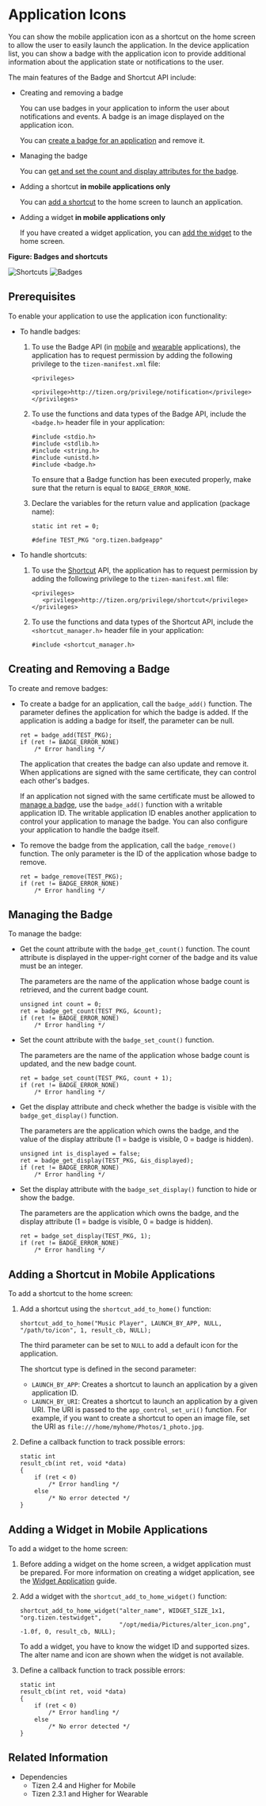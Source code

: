 # Application Icons


You can show the mobile application icon as a shortcut on the home screen to allow the user to easily launch the application. In the device application list, you can show a badge with the application icon to provide additional information about the application state or notifications to the user.

The main features of the Badge and Shortcut API include:

- Creating and removing a badge

  You can use badges in your application to inform the user about notifications and events. A badge is an image displayed on the application icon.

  You can [create a badge for an application](#create) and remove it.

- Managing the badge

  You can [get and set the count and display attributes for the badge](#manage).

- Adding a shortcut **in mobile applications only**

  You can [add a shortcut](#add) to the home screen to launch an application.

- Adding a widget **in mobile applications only**

  If you have created a widget application, you can [add the widget](#add_widget) to the home screen.

**Figure: Badges and shortcuts**

![Shortcuts](./media/shortcut.png) ![Badges](./media/badge.png)

## Prerequisites

To enable your application to use the application icon functionality:

- To handle badges:

  1. To use the Badge API (in [mobile](../../api/mobile/latest/group__BADGE__MODULE.html) and [wearable](../../api/wearable/latest/group__BADGE__MODULE.html) applications), the application has to request permission by adding the following privilege to the `tizen-manifest.xml` file:

     ```
     <privileges>
        <privilege>http://tizen.org/privilege/notification</privilege>
     </privileges>
     ```

  2. To use the functions and data types of the Badge API, include the `<badge.h>` header file in your application:

     ```
     #include <stdio.h>
     #include <stdlib.h>
     #include <string.h>
     #include <unistd.h>
     #include <badge.h>
     ```

     To ensure that a Badge function has been executed properly, make sure that the return is equal to `BADGE_ERROR_NONE`.

  3. Declare the variables for the return value and application (package name):

     ```
     static int ret = 0;

     #define TEST_PKG "org.tizen.badgeapp"
     ```

- To handle shortcuts:

  1. To use the [Shortcut](../../api/mobile/latest/group__SHORTCUT__MODULE.html) API, the application has to request permission by adding the following privilege to the `tizen-manifest.xml` file:
     ```
     <privileges>
        <privilege>http://tizen.org/privilege/shortcut</privilege>
     </privileges>
     ```

  2. To use the functions and data types of the Shortcut API, include the `<shortcut_manager.h>` header file in your application:
     ```
     #include <shortcut_manager.h>
     ```

<a name="create"></a>
## Creating and Removing a Badge

To create and remove badges:

- To create a badge for an application, call the `badge_add()` function. The parameter defines the application for which the badge is added. If the application is adding a badge for itself, the parameter can be null.

  ```
  ret = badge_add(TEST_PKG);
  if (ret != BADGE_ERROR_NONE)
      /* Error handling */
  ```

  The application that creates the badge can also update and remove it. When applications are signed with the same certificate, they can control each other's badges.

  If an application not signed with the same certificate must be allowed to [manage a badge](#manage), use the `badge_add()` function with a writable application ID. The writable application ID enables another application to control your application to manage the badge. You can also configure your application to handle the badge itself.

- To remove the badge from the application, call the `badge_remove()` function. The only parameter is the ID of the application whose badge to remove.

  ```
  ret = badge_remove(TEST_PKG);
  if (ret != BADGE_ERROR_NONE)
      /* Error handling */
  ```

<a name="manage"></a>
## Managing the Badge

To manage the badge:

- Get the count attribute with the `badge_get_count()` function. The count attribute is displayed in the upper-right corner of the badge and its value must be an integer.

  The parameters are the name of the application whose badge count is retrieved, and the current badge count.

  ```
  unsigned int count = 0;
  ret = badge_get_count(TEST_PKG, &count);
  if (ret != BADGE_ERROR_NONE)
      /* Error handling */
  ```
- Set the count attribute with the `badge_set_count()` function.

  The parameters are the name of the application whose badge count is updated, and the new badge count.

  ```
  ret = badge_set_count(TEST_PKG, count + 1);
  if (ret != BADGE_ERROR_NONE)
      /* Error handling */
  ```
- Get the display attribute and check whether the badge is visible with the `badge_get_display()` function.

  The parameters are the application which owns the badge, and the value of the display attribute (1 = badge is visible, 0 = badge is hidden).

  ```
  unsigned int is_displayed = false;
  ret = badge_get_display(TEST_PKG, &is_displayed);
  if (ret != BADGE_ERROR_NONE)
      /* Error handling */
  ```
- Set the display attribute with the `badge_set_display()` function to hide or show the badge.

  The parameters are the application which owns the badge, and the display attribute (1 = badge is visible, 0 = badge is hidden).

  ```
  ret = badge_set_display(TEST_PKG, 1);
  if (ret != BADGE_ERROR_NONE)
      /* Error handling */
  ```

## Adding a Shortcut in Mobile Applications

To add a shortcut to the home screen:

1. Add a shortcut using the `shortcut_add_to_home()` function:

   ```
   shortcut_add_to_home("Music Player", LAUNCH_BY_APP, NULL, "/path/to/icon", 1, result_cb, NULL);
   ```

   The third parameter can be set to `NULL` to add a default icon for the application.

   The shortcut type is defined in the second parameter:

   - `LAUNCH_BY_APP`: Creates a shortcut to launch an application by a given application ID.
   - `LAUNCH_BY_URI`: Creates a shortcut to launch an application by a given URI. The URI is passed to the `app_control_set_uri()` function. For example, if you want to create a shortcut to open an image file, set the URI as `file:///home/myhome/Photos/1_photo.jpg`.

2. Define a callback function to track possible errors:

   ```
   static int
   result_cb(int ret, void *data)
   {
       if (ret < 0)
           /* Error handling */
       else
           /* No error detected */
   }
   ```

<a name="add_widget"></a>
## Adding a Widget in Mobile Applications

To add a widget to the home screen:

1. Before adding a widget on the home screen, a widget application must be prepared. For more information on creating a widget application, see the [Widget Application](../applications/widget-app.md) guide.

2. Add a widget with the `shortcut_add_to_home_widget()` function:

   ```
   shortcut_add_to_home_widget("alter_name", WIDGET_SIZE_1x1, "org.tizen.testwidget",
                               "/opt/media/Pictures/alter_icon.png", -1.0f, 0, result_cb, NULL);
   ```

   To add a widget, you have to know the widget ID and supported sizes. The alter name and icon are shown when the widget is not available.

3. Define a callback function to track possible errors:

   ```
   static int
   result_cb(int ret, void *data)
   {
       if (ret < 0)
           /* Error handling */
       else
           /* No error detected */
   }
   ```


## Related Information
- Dependencies
  - Tizen 2.4 and Higher for Mobile
  - Tizen 2.3.1 and Higher for Wearable
